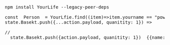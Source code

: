 <pre>npm install YourLife --legacy-peer-deps

const  Person  = YourLfie.find((item)=>item.yourname == "power")
state.Basekt.push({...action.payload, quanitity: 1}) =>       {name:"ghaith",quanitity:1}

//
  state.Basekt.push({action.payload, quanitity: 1})  {{name:"ghaith"},quanitity:1}
</pre>
